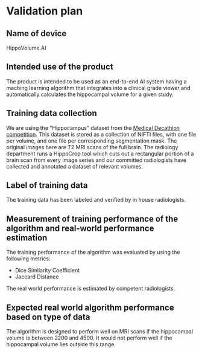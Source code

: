 # Validation plan

## Name of device
HippoVolume.AI

## Intended use of the product
The product is intended to be used as an end-to-end AI system having a maching learning algorithm that integrates into a clinical grade viewer and automatically calculates the hippocampal volume for a given study.

## Training data collection
We are using the "Hippocampus" dataset from the [Medical Decathlon competition](http://medicaldecathlon.com/). This dataset is stored as a collection of NIFTI files, with one file per volume, and one file per corresponding segmentation mask. The original images here are T2 MRI scans of the full brain. The radiology department runs a HippoCrop tool which cuts out a rectangular portion of a brain scan from every image series and our committed radiologists have collected and annotated a dataset of relevant volumes.

## Label of training data
The training data has been labeled and verified by in house radiologists.

## Measurement of training performance of the algorithm and real-world performance estimation
The training performance of the algorithm was evaluated by using the following metrics:
* Dice Similarity Coefficient
* Jaccard Distance

The real world performance is estimated by competent radiologists.

## Expected real world algorithm performance based on type  of data
The algorithm is designed to perform well on MRI scans if the hippocampal volume is between 2200 and 4500. It would not perform well if the hippocampal volume lies outside this range.
